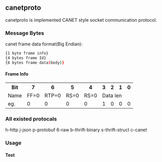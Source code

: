 ## canetproto 
canetproto is implemented CANET style socket communication protocol.
### Message Bytes
canet frame data format(Big Endian):

```sh
{1 byte frame info}
{4 bytes frame Id}
{8 bytes frame data(body)}
```

#### Frame Info
<table>
 <tr>
    <th>Bit</th>
    <th>7</th>
    <th>6</th>
    <th>5</th>
    <th>4</th>
    <th>3</th>
    <th>2</th>
    <th>1</th>
    <th>0</th>
  </tr>
  <tr>
    <td>Name</td>
    <td>FF=0</td>
    <td>RTP=0</td>
    <td>RS=0</td>
    <td>RS=0</td>
    <td colspan="4">Data len</td>
  </tr>
  <tr>
    <td>eg.</td>
    <td>0</td>
    <td>0</td>
    <td>0</td>
    <td>0</td>
    <td>1</td>
    <td>0</td>
    <td>0</td>
    <td>0</td>
  </tr>
</table>

### All existed protocals
h-http
j-json
p-protobuf
6-raw
b-thrift-binary
s-thrift-struct
c-canet

### Usage



#### Test
 
